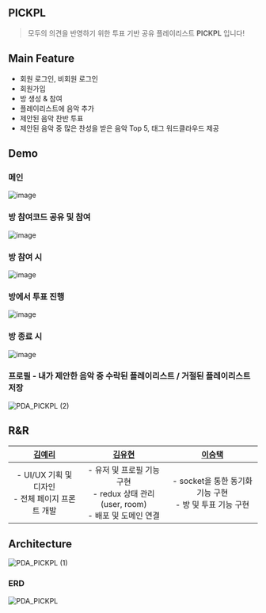 PICKPL
----

> 모두의 의견을 반영하기 위한 투표 기반 공유 플레이리스트 **PICKPL** 입니다!


## Main Feature

- 회원 로그인, 비회원 로그인
- 회원가입
- 방 생성 & 참여
- 플레이리스트에 음악 추가
- 제안된 음악 찬반 투표
- 제안된 음악 중 많은 찬성을 받은 음악 Top 5, 태그 워드클라우드 제공

## Demo

### 메인  
![image](https://github.com/pick-playlist/.github/assets/37354574/c3ae01c8-944f-4f82-b47f-811f310de232)

### 방 참여코드 공유 및 참여

![image](https://github.com/pick-playlist/.github/assets/37354574/a6992ae7-450d-40a0-a65c-8718a200e614)

### 방 참여 시 
![image](https://github.com/pick-playlist/.github/assets/37354574/329d36b0-f7ae-4f18-81c9-1ed0f9ca6ca8)

### 방에서 투표 진행
![image](https://github.com/pick-playlist/.github/assets/37354574/cb98559a-cc6a-456b-a6f6-a5fb272d884a)

### 방 종료 시
![image](https://github.com/pick-playlist/.github/assets/37354574/e75867a7-5d32-4124-8f48-3511e04d9a40)


### 프로필 - 내가 제안한 음악 중 수락된 플레이리스트 / 거절된 플레이리스트 저장
![PDA_PICKPL (2)](https://github.com/pick-playlist/.github/assets/37354574/c0435c21-06a2-4914-a08f-61800eac6ae1)

## R&R

|                                    [김예리](https://github.com/rlafl7942)                                     |                                   [김유현](https://github.com/youhyeoneee)                                     |                                    [이승택](https://github.com/seungtoctoc)                                     |
| :--------------------------------------------------------------------------:  | :--------------------------------------------------------------------------: | :---------------------------------------------------------------------------: |
|                     - UI/UX 기획 및 디자인 <br/> - 전체 페이지 프론트 개발                   |                    - 유저 및 프로필 기능 구현 <br/>  - redux 상태 관리(user, room) <br/> - 배포 및 도메인 연결        |         - socket을 통한 동기화 기능 구현 <br/> - 방 및 투표 기능 구현                             |


## Architecture

![PDA_PICKPL (1)](https://github.com/pick-playlist/.github/assets/37354574/78e000e2-0f2c-4fbd-8679-33c53ea960e1)

### ERD
![PDA_PICKPL](https://github.com/pick-playlist/.github/assets/37354574/c6186330-584d-40b5-92fc-96eb05d7587a)

